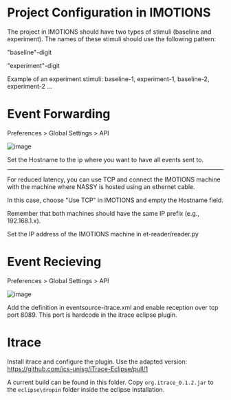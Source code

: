 # Project Configuration in IMOTIONS

The project in IMOTIONS should have two types of stimuli (baseline and experiment). The names of these stimuli should use the following pattern:

"baseline"-digit

"experiment"-digit

Example of an experiment stimuli: baseline-1, experiment-1, baseline-2, experiment-2 ...
 

# Event Forwarding

Preferences > Global Settings > API

![image](https://user-images.githubusercontent.com/2293142/121386317-2fb3af80-c94a-11eb-8d97-a596373646eb.png)

Set the Hostname to the ip where you want to have all events sent to.

-----

For reduced latency, you can use TCP and connect the IMOTIONS machine with the machine where NASSY is hosted using an ethernet cable.

In this case, choose "Use TCP" in IMOTIONS and empty the Hostname field.

Remember that both machines should have the same IP prefix (e.g., 192.168.1.x).

Set the IP address of the IMOTIONS machine in et-reader/reader.py


# Event Recieving

Preferences > Global Settings > API

![image](https://user-images.githubusercontent.com/2293142/121386530-5eca2100-c94a-11eb-9de1-57f8bb17fb81.png)

Add the definition in eventsource-itrace.xml and enable reception over tcp port 8089. This port is hardcode in the itrace eclipse plugin.

# Itrace

Install itrace and configure the plugin. Use the adapted version: https://github.com/ics-unisg/iTrace-Eclipse/pull/1

A current build can be found in this folder. Copy `org.itrace_0.1.2.jar` to the `eclipse\dropin` folder inside the eclipse installation.
